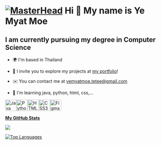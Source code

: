 [![MasterHead](https://user-images.githubusercontent.com/22107794/139580686-887df369-edb8-4bc8-b607-4fbf6d7e4866.gif)](https://YeMyat144.io)
Hi 👋 My name is Ye Myat Moe
============================

I am currently pursuing my degree in Computer Science
-----------------------------------------------------

* 🌍  I'm based in Thailand
  
* 📄  I invite you to explore my projects at [my portfolio](https://yemyat144.github.io/portfolio/me.html)!
  
* ✉️  You can contact me at [yemyatmoe.tetee@gmail.com](mailto:yemyatmoe.tetee@gmail.com)
  
* 🧠  I'm learning java, python, html, css,...


<p align="left">
<a href="https://www.oracle.com/java/" target="_blank" rel="noreferrer"><img src="https://raw.githubusercontent.com/danielcranney/readme-generator/main/public/icons/skills/java-colored.svg" width="36" height="36" alt="Java" /></a><a href="https://www.python.org/" target="_blank" rel="noreferrer"><img src="https://raw.githubusercontent.com/danielcranney/readme-generator/main/public/icons/skills/python-colored.svg" width="36" height="36" alt="Python" /></a><a href="https://developer.mozilla.org/en-US/docs/Glossary/HTML5" target="_blank" rel="noreferrer"><img src="https://raw.githubusercontent.com/danielcranney/readme-generator/main/public/icons/skills/html5-colored.svg" width="36" height="36" alt="HTML5" /></a><a href="https://www.w3.org/TR/CSS/#css" target="_blank" rel="noreferrer"><img src="https://raw.githubusercontent.com/danielcranney/readme-generator/main/public/icons/skills/css3-colored.svg" width="36" height="36" alt="CSS3" /></a><a href="https://www.figma.com/" target="_blank" rel="noreferrer"><img src="https://raw.githubusercontent.com/danielcranney/readme-generator/main/public/icons/skills/figma-colored.svg" width="36" height="36" alt="Figma" /></a>
</p>

<p align="left"> <a href="https://www.github.com/YeMyat144" target="_blank" rel="noreferrer"> <picture> <source media="(prefers-color-scheme: dark)" srcset="https://raw.githubusercontent.com/danielcranney/readme-generator/main/public/icons/socials/github-dark.svg" /> <source media="(prefers-color-scheme: light)" srcset="https://raw.githubusercontent.com/danielcranney/readme-generator/main/public/icons/socials/github.svg" /> 

<b>My GitHub Stats</b>

<a href="http://www.github.com/YeMyat144"><img src="https://github-readme-streak-stats.herokuapp.com/?user=YeMyat144&stroke=0891b2&background=1c1917&ring=0891b2&fire=0891b2&currStreakNum=0891b2&currStreakLabel=0891b2&sideNums=0891b2&sideLabels=0891b2&dates=0891b2&hide_border=true" /></a>

<a href="https://github.com/YeMyat144" align="left"><img src="https://github-readme-stats.vercel.app/api/top-langs/?username=YeMyat144&langs_count=10&title_color=0891b2&text_color=0891b2&icon_color=ef4444&bg_color=1c1917&hide_border=true&locale=en&custom_title=Top%20%Languages" alt="Top Languages" /></a>
